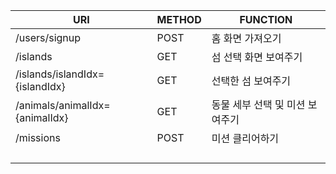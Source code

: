 | URI                            | METHOD | FUNCTION                        |
| ------------------------------ | ------ | ------------------------------- |
| /users/signup                  | POST   | 홈 화면 가져오기                |
| /islands                       | GET    | 섬 선택 화면 보여주기           |
| /islands/islandIdx={islandIdx} | GET    | 선택한 섬 보여주기              |
| /animals/animalIdx={animalIdx} | GET    | 동물 세부 선택 및 미션 보여주기 |
| /missions                      | POST   | 미션 클리어하기                 |
|                                |        |                                 |
|                                |        |                                 |
|                                |        |                                 |
|                                |        |                                 |

